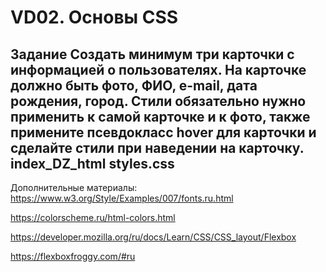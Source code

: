 # VD02. Основы CSS
Задание
Создать минимум три карточки с информацией о пользователях. На карточке должно быть фото, ФИО, e-mail, дата рождения, город.
Стили обязательно нужно применить к самой карточке и к фото, также примените псевдокласс hover для карточки и сделайте стили при наведении на карточку.
index_DZ_html
styles.css
---
Дополнительные материалы:
https://www.w3.org/Style/Examples/007/fonts.ru.html

https://colorscheme.ru/html-colors.html

https://developer.mozilla.org/ru/docs/Learn/CSS/CSS_layout/Flexbox

https://flexboxfroggy.com/#ru
